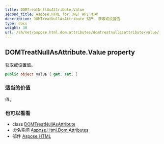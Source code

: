 ```yaml
---
title: DOMTreatNullAsAttribute.Value
second_title: Aspose.HTML for .NET API 参考
description: DOMTreatNullAsAttribute 财产. 获取或设置值
type: docs
weight: 30
url: /zh/net/aspose.html.dom.attributes/domtreatnullasattribute/value/
---
```

## DOMTreatNullAsAttribute.Value property

获取或设置值。

```csharp
public object Value { get; set; }
```

### 适当的价值

值。

### 也可以看看

* class [DOMTreatNullAsAttribute](../)
* 命名空间 [Aspose.Html.Dom.Attributes](../../domtreatnullasattribute/)
* 部件 [Aspose.HTML](../../../)


